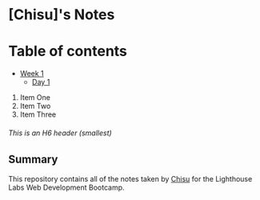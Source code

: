 # [Chisu]'s Notes

# Table of contents
- [Week 1](/Week_1)
  - [Day 1](/Week_1/Day_1)

1. Item One
2. Item Two
3. Item Three

###### This is an H6 header (smallest)

## Summary

This repository contains all of the notes taken by [Chisu](https://github.com/chisu-kawahara) for the Lighthouse Labs Web Development Bootcamp.

